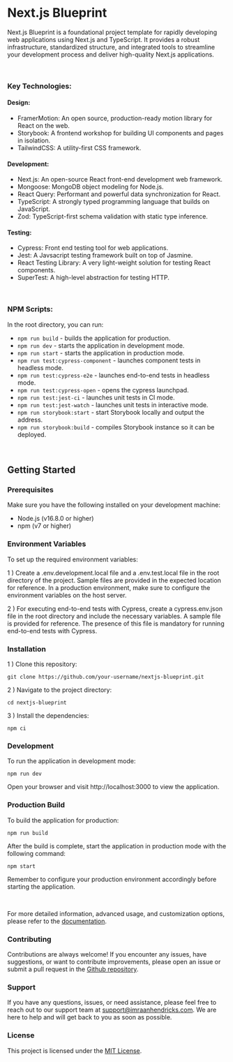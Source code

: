 # Next.js Blueprint

Next.js Blueprint is a foundational project template for rapidly developing web applications using Next.js and TypeScript. It provides a robust infrastructure, standardized structure, and integrated tools to streamline your development process and deliver high-quality Next.js applications.

<br />

### Key Technologies:

#### Design:

- FramerMotion: An open source, production-ready motion library for React on the web.
- Storybook: A frontend workshop for building UI components and pages in isolation.
- TailwindCSS: A utility-first CSS framework.

#### Development:

- Next.js: An open-source React front-end development web framework.
- Mongoose: MongoDB object modeling for Node.js.
- React Query: Performant and powerful data synchronization for React.
- TypeScript: A strongly typed programming language that builds on JavaScript.
- Zod: TypeScript-first schema validation with static type inference.

#### Testing:

- Cypress: Front end testing tool for web applications.
- Jest: A Javsacript testing framework built on top of Jasmine.
- React Testing Library: A very light-weight solution for testing React components.
- SuperTest: A high-level abstraction for testing HTTP.

<br />

### NPM Scripts:

In the root directory, you can run:

- `npm run build` - builds the application for production.
- `npm run dev` - starts the application in development mode.
- `npm run start` - starts the application in production mode.
- `npm run test:cypress-component` - launches component tests in headless mode.
- `npm run test:cypress-e2e` - launches end-to-end tests in headless mode.
- `npm run test:cypress-open` - opens the cypress launchpad.
- `npm run test:jest-ci` - launches unit tests in CI mode.
- `npm run test:jest-watch` - launches unit tests in interactive mode.
- `npm run storybook:start` - start Storybook locally and output the address.
- `npm run storybook:build` - compiles Storybook instance so it can be deployed.

<br />

## Getting Started

### Prerequisites

Make sure you have the following installed on your development machine:

- Node.js (v16.8.0 or higher)
- npm (v7 or higher)

### Environment Variables

To set up the required environment variables:

1&nbsp;) Create a .env.development.local file and a .env.test.local file in the root directory of the project. Sample files are provided in the expected location for reference. In a production environment, make sure to configure the environment variables on the host server.

2&nbsp;) For executing end-to-end tests with Cypress, create a cypress.env.json file in the root directory and include the necessary variables. A sample file is provided for reference. The presence of this file is mandatory for running end-to-end tests with Cypress.

### Installation

1&nbsp;) Clone this repository:

```shell
git clone https://github.com/your-username/nextjs-blueprint.git
```

2&nbsp;) Navigate to the project directory:

```shell
cd nextjs-blueprint
```

3&nbsp;) Install the dependencies:

```shell
npm ci
```

### Development

To run the application in development mode:

```shell
npm run dev
```

Open your browser and visit http://localhost:3000 to view the application.

### Production Build

To build the application for production:

```shell
npm run build
```

After the build is complete, start the application in production mode with the following command:

```shell
npm start
```

Remember to configure your production environment accordingly before starting the application.

<br />

For more detailed information, advanced usage, and customization options, please refer to the [documentation](https://github.com/Imraan-Hendricks/nextjs-blueprint).

### Contributing

Contributions are always welcome! If you encounter any issues, have suggestions, or want to contribute improvements, please open an issue or submit a pull request in the [Github repository](https://github.com/Imraan-Hendricks/nextjs-blueprint).

### Support

If you have any questions, issues, or need assistance, please feel free to reach out to our support team at support@imraanhendricks.com. We are here to help and will get back to you as soon as possible.

### License

This project is licensed under the [MIT License](https://github.com/Imraan-Hendricks/nextjs-blueprint/blob/main/LICENSE).
